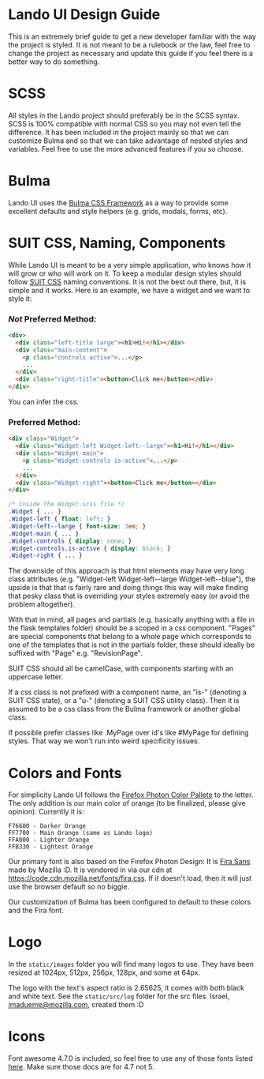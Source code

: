 # Lando UI Design Guide

This is an extremely brief guide to get a new developer familiar with the way
the project is styled. It is not meant to be a rulebook or the law, feel free to
change the project as necessary and update this guide if you feel there is a
better way to do something.


# SCSS

All styles in the Lando project should preferably be in the SCSS syntax.
SCSS is 100% compatible with normal CSS so you may not even tell the difference.
It has been included in the project mainly so that we can customize Bulma
and so that we can take advantage of nested styles and variables. Feel free to
use the more advanced features if you so choose.


# Bulma

Lando UI uses the [Bulma CSS Framework](http://bulma.io/)
as a way to provide some excellent defaults and style helpers (e.g. grids,
modals, forms, etc).


# SUIT CSS, Naming, Components

While Lando UI is meant to be a very simple application, who knows how it will
grow or who will work on it. To keep a modular design styles should follow [SUIT
CSS](https://github.com/suitcss/suit/blob/master/doc/naming-conventions.md)
naming conventions. It is not the best out there, but, it is simple and it works.
Here is an example, we have a widget and we want to style it:

### *Not* Preferred Method:
```html
<div>
  <div class="left-title large"><h1>Hi!</h1></div>
  <div class="main-content">
    <p class="controls active">...</p>
    ...
  </div>
  <div class="right-title"><button>Click me</button></div>
</div>
```

You can infer the css.

### Preferred Method:
```html
<div class="Widget">
  <div class="Widget-left Widget-left--large"><h1>Hi!</h1></div>
  <div class="Widget-main">
    <p class="Widget-controls is-active">...</p>
    ...
  </div>
  <div class="Widget-right"><button>Click me</button></div>
</div>
```

```scss
/* Inside the Widget.scss file */
.Widget { ... }
.Widget-left { float: left; }
.Widget-left--large { font-size: 3em; }
.Widget-main { ... }
.Widget-controls { display: none; }
.Widget-controls.is-active { display: block; }
.Widget-right { ... }
```

The downside of this approach is that html elements may have very long class
attributes (e.g. "Widget-left Widget-left--large Widget-left--blue"), the upside
is that that is fairly rare and doing things this way will make finding that
pesky class that is overriding your styles extremely easy (or avoid the problem
altogether).

With that in mind, all pages and partials (e.g. basically anything with a file
in the flask templates folder) should be a scoped in a css component.
"Pages" are special components that belong to a whole page which corresponds to
one of the templates that is not in the partials folder, these should ideally be
suffixed with "Page" e.g. "RevisionPage".

SUIT CSS should all be camelCase, with components starting with an uppercase
letter.

If a css class is not prefixed with a component name, an "is-" (denoting a SUIT
CSS state), or a "u-" (denoting a SUIT CSS utility class). Then it is assumed to
be a css class from the Bulma framework or another global class.

If possible prefer classes like .MyPage over id's like #MyPage for defining
styles. That way we won't run into weird specificity issues.


# Colors and Fonts

For simplicity Lando UI follows the [Firefox Photon Color Pallete](http://design.firefox.com/photon/visual/color.html) to the letter.
The only addition is our main color of orange (to be finalized, please give opinion).
Currently it is:
```
F76600 - Darker Orange
FF7700 - Main Orange (same as Lando logo)
FFA000 - Lighter Orange
FFB330 - Lightest Orange
```

Our primary font is also based on the Firefox Photon Design:
It is [Fira Sans](https://github.com/mozilla/Fira) made by Mozilla :D. It is
vendored in via our cdn at https://code.cdn.mozilla.net/fonts/fira.css. If it
doesn't load, then it will just use the browser default so no biggie.

Our customization of Bulma has been configured to default to these colors
and the Fira font.


# Logo

In the `static/images` folder you will find many logos to use. They have been
resized at 1024px, 512px, 256px, 128px, and some at 64px.

The logo with the text's aspect ratio is 2.65625, it comes with both black and
white text. See the `static/src/log` folder for the src files.
Israel, imadueme@mozilla.com, created them :D


# Icons

Font awesome 4.7.0 is included, so feel free to use any of those fonts listed
[here](http://fontawesome.io/icons/). Make sure those docs are for 4.7 not 5.
